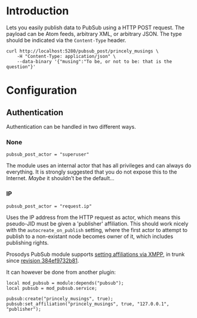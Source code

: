 # Introduction

Lets you easily publish data to PubSub using a HTTP POST request. The
payload can be Atom feeds, arbitrary XML, or arbitrary JSON. The type
should be indicated via the `Content-Type` header.

``` {.bash}
curl http://localhost:5280/pubsub_post/princely_musings \
    -H "Content-Type: application/json" \
    --data-binary '{"musing":"To be, or not to be: that is the question"}'
```

# Configuration

## Authentication

Authentication can be handled in two different ways.

### None

``` {.lua}
pubsub_post_actor = "superuser"
```

The module uses an internal actor that has all privileges and can always
do everything. It is strongly suggested that you do not expose this to
the Internet. *Maybe* it shouldn't be the default...

### IP

``` {.lua}
pubsub_post_actor = "request.ip"
```

Uses the IP address from the HTTP request as actor, which means this
pseudo-JID must be given a 'publisher' affiliation. This should work
nicely with the `autocreate_on_publish` setting, where the first actor
to attempt to publish to a non-existant node becomes owner of it, which
includes publishing rights.

Prosodys PubSub module supports [setting affiliations via
XMPP](https://xmpp.org/extensions/xep-0060.html#owner-affiliations), in
trunk since [revision
384ef9732b81](https://hg.prosody.im/trunk/rev/384ef9732b81).

It can however be done from another plugin:

``` {.lua}
local mod_pubsub = module:depends("pubsub");
local pubsub = mod_pubsub.service;

pubsub:create("princely_musings", true);
pubsub:set_affiliation("princely_musings", true, "127.0.0.1", "publisher");
```
